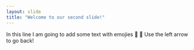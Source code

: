 ```yaml
---
layout: slide
title: "Welcome to our second slide!"
---
```

In this line I am going to add some text with emojies 📧 🦖
Use the left arrow to go back!
